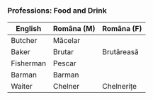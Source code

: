 ### Professions: Food and Drink

|English|Româna (M)| Româna (F)|
|-|-|-|
|Butcher|Măcelar||
|Baker|Brutar|Brutăreasă|
|Fisherman|Pescar||
|Barman|Barman||
|Waiter|Chelner|Chelnerițe|
